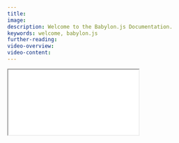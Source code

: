 ```yaml
---
title:
image:
description: Welcome to the Babylon.js Documentation.
keywords: welcome, babylon.js
further-reading:
video-overview:
video-content:
---
```


 <iframe src="/webpages/home-inset.html" style={{width:"100%", height: "100%"}} ></iframe> 

